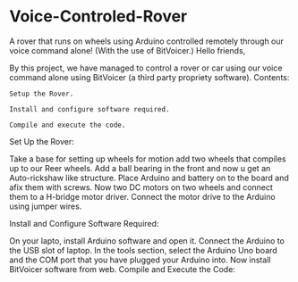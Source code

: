 # Voice-Controled-Rover
A rover that runs on wheels using Arduino controlled remotely through our voice command alone! (With the use of BitVoicer.)
Hello friends,

By this project, we have managed to control a rover or car using our voice command alone using BitVoicer (a third party propriety software).
Contents:

    Setup the Rover.

    Install and configure software required.

    Compile and execute the code.

Set Up the Rover:

Take a base for setting up wheels for motion add two wheels that compiles up to our Reer wheels. Add a ball bearing in the front and now u get an Auto-rickshaw like structure. Place Arduino and battery on to the board and afix them with screws. Now two DC motors on two wheels and connect them to a H-bridge motor driver. Connect the motor drive to the Arduino using jumper wires.

Install and Configure Software Required:

On your lapto, install Arduino software and open it. Connect the Arduino to the USB slot of laptop. In the tools section, select the Arduino Uno board and the COM port that you have plugged your Arduino into. Now install BitVoicer software from web.
Compile and Execute the Code:

